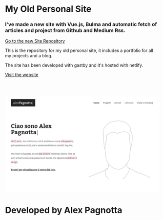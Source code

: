 # My Old Personal Site



### I've made a new site with Vue.js, Bulma and automatic fetch of articles and project from Github and Medium Rss.

[Go to the new Site Repository](https://github.com/AlexPagnotta/AlexPagnottaSite)

This is the repository for my old personal site, it includes a portfolio for all my projects and a blog.

The site has been developed with gastby and it's hosted with netlify.

[Visit the website](https://alexpagnotta.me)

<br><br>

<img src="Sito Personale-Images/Home.PNG" width="640" heigth="360">

# Developed by Alex Pagnotta
